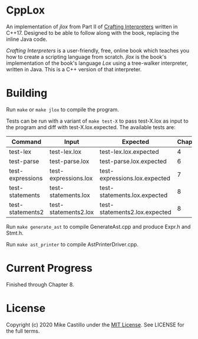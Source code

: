 # CppLox

An implementation of *jlox* from Part II of [Crafting Interpreters](https://www.craftinginterpreters.com/) written in C++17. Designed to be able to follow along with the book, replacing the inline Java code.

*Crafting Interpreters* is a user-friendly, free, online book which teaches you how to create a scripting language from scratch. *jlox* is the book's implementation of the book's language *Lox* using a tree-walker interpreter, written in Java. This is a C++ version of that interpreter.


# Building

Run `make` or `make jlox` to compile the program.

Tests can be run with a variant of `make test-X` to pass test-X.lox as input to the program and diff with test-X.lox.expected. The available tests are:

| Command          | Input                | Expected                      | Chapter |
| ---------------- | -------------------- | ----------------------------- | ------- |
| test-lex         | test-lex.lox         | test-lex.lox.expected         | 4       |
| test-parse       | test-parse.lox       | test-parse.lox.expected       | 6       |
| test-expressions | test-expressions.lox | test-expressions.lox.expected | 7       |
| test-statements  | test-statements.lox  | test-statements.lox.expected  | 8       |
| test-statements2 | test-statements2.lox | test-statements2.lox.expected | 8       |

Run `make generate_ast` to compile GenerateAst.cpp and produce Expr.h and Stmt.h.

Run `make ast_printer` to compile AstPrinterDriver.cpp.


# Current Progress

Finished through Chapter 8.


# License

Copyright (c) 2020 Mike Castillo under the [MIT License](https://choosealicense.com/licenses/mit/). See LICENSE for the full terms.
